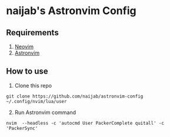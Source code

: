 # naijab's Astronvim Config

## Requirements

1. [Neovim](https://github.com/neovim/neovim)
2. [Astronvim](https://astronvim.github.io)

## How to use

1. Clone this repo
```
git clone https://github.com/naijab/astronvim-config ~/.config/nvim/lua/user

```

2. Run Astronvim command
```
nvim  --headless -c 'autocmd User PackerComplete quitall' -c 'PackerSync'
```

